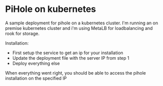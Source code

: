 # PiHole on kubernetes

A sample deployment for pihole on a kubernetes cluster. I'm running an on premise kubernetes cluster and i'm using MetaLB for loadbalancing and rook for storage.

Installation:
* First setup the service to get an ip for your installation
* Update the deployment file with the server IP from step 1
* Deploy everything else

When everything went right, you should be able to access the pihole installation on the specified IP


